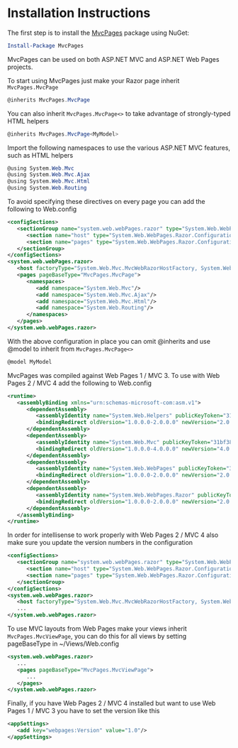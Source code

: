 ﻿Installation Instructions
=========================

The first step is to install the [MvcPages](http://www.nuget.org/packages/MvcPages) package using NuGet:

```powershell
Install-Package MvcPages
```

MvcPages can be used on both ASP.NET MVC and ASP.NET Web Pages projects.

To start using MvcPages just make your Razor page inherit `MvcPages.MvcPage`

```csharp
@inherits MvcPages.MvcPage
```

You can also inherit `MvcPages.MvcPage<>` to take advantage of strongly-typed
HTML helpers

```csharp  
@inherits MvcPages.MvcPage<MyModel>
```

Import the following namespaces to use the various ASP.NET MVC features, 
such as HTML helpers

```csharp  
@using System.Web.Mvc
@using System.Web.Mvc.Ajax
@using System.Web.Mvc.Html
@using System.Web.Routing
```

To avoid specifying these directives on every page you can add the
following to Web.config

```xml
<configSections>
   <sectionGroup name="system.web.webPages.razor" type="System.Web.WebPages.Razor.Configuration.RazorWebSectionGroup, System.Web.WebPages.Razor, Version=1.0.0.0, Culture=neutral, PublicKeyToken=31BF3856AD364E35">
      <section name="host" type="System.Web.WebPages.Razor.Configuration.HostSection, System.Web.WebPages.Razor, Version=1.0.0.0, Culture=neutral, PublicKeyToken=31BF3856AD364E35" requirePermission="false"/>
      <section name="pages" type="System.Web.WebPages.Razor.Configuration.RazorPagesSection, System.Web.WebPages.Razor, Version=1.0.0.0, Culture=neutral, PublicKeyToken=31BF3856AD364E35" requirePermission="false"/>
   </sectionGroup>
</configSections>
<system.web.webPages.razor>
   <host factoryType="System.Web.Mvc.MvcWebRazorHostFactory, System.Web.Mvc, Version=3.0.0.0, Culture=neutral, PublicKeyToken=31BF3856AD364E35" />
   <pages pageBaseType="MvcPages.MvcPage">
      <namespaces>
         <add namespace="System.Web.Mvc"/>
         <add namespace="System.Web.Mvc.Ajax"/>
         <add namespace="System.Web.Mvc.Html"/>
         <add namespace="System.Web.Routing"/>
      </namespaces>
   </pages>
</system.web.webPages.razor>
```

With the above configuration in place you can omit @inherits and use
@model to inherit from `MvcPages.MvcPage<>`

```csharp 
@model MyModel
```

MvcPages was compiled against Web Pages 1 / MVC 3. To use with Web Pages 2 / 
MVC 4 add the following to Web.config

```xml
<runtime>
   <assemblyBinding xmlns="urn:schemas-microsoft-com:asm.v1">
      <dependentAssembly>
         <assemblyIdentity name="System.Web.Helpers" publicKeyToken="31bf3856ad364e35" />
         <bindingRedirect oldVersion="1.0.0.0-2.0.0.0" newVersion="2.0.0.0" />
      </dependentAssembly>
      <dependentAssembly>
         <assemblyIdentity name="System.Web.Mvc" publicKeyToken="31bf3856ad364e35" />
         <bindingRedirect oldVersion="1.0.0.0-4.0.0.0" newVersion="4.0.0.0" />
      </dependentAssembly>
      <dependentAssembly>
         <assemblyIdentity name="System.Web.WebPages" publicKeyToken="31bf3856ad364e35" />
         <bindingRedirect oldVersion="1.0.0.0-2.0.0.0" newVersion="2.0.0.0" />
      </dependentAssembly>
      <dependentAssembly>
         <assemblyIdentity name="System.Web.WebPages.Razor" publicKeyToken="31bf3856ad364e35" />
         <bindingRedirect oldVersion="1.0.0.0-2.0.0.0" newVersion="2.0.0.0" />
      </dependentAssembly>
   </assemblyBinding>
</runtime>
```

In order for intellisense to work properly with Web Pages 2 / MVC 4
also make sure you update the version numbers in the configuration

```xml
<configSections>
   <sectionGroup name="system.web.webPages.razor" type="System.Web.WebPages.Razor.Configuration.RazorWebSectionGroup, System.Web.WebPages.Razor, Version=2.0.0.0, Culture=neutral, PublicKeyToken=31BF3856AD364E35">
      <section name="host" type="System.Web.WebPages.Razor.Configuration.HostSection, System.Web.WebPages.Razor, Version=2.0.0.0, Culture=neutral, PublicKeyToken=31BF3856AD364E35" requirePermission="false"/>
      <section name="pages" type="System.Web.WebPages.Razor.Configuration.RazorPagesSection, System.Web.WebPages.Razor, Version=2.0.0.0, Culture=neutral, PublicKeyToken=31BF3856AD364E35" requirePermission="false"/>
   </sectionGroup>
</configSections>
<system.web.webPages.razor>
   <host factoryType="System.Web.Mvc.MvcWebRazorHostFactory, System.Web.Mvc, Version=4.0.0.0, Culture=neutral, PublicKeyToken=31BF3856AD364E35" />
   ...
</system.web.webPages.razor>
```

To use MVC layouts from Web Pages make your views inherit `MvcPages.MvcViewPage`,
you can do this for all views by setting pageBaseType in ~/Views/Web.config

```xml
<system.web.webPages.razor>
   ...
   <pages pageBaseType="MvcPages.MvcViewPage">
      ...
   </pages>
</system.web.webPages.razor>
```

Finally, if you have Web Pages 2 / MVC 4 installed but want to use Web Pages 1 / 
MVC 3 you have to set the version like this

```xml
<appSettings>
   <add key="webpages:Version" value="1.0"/>
</appSettings>
```
